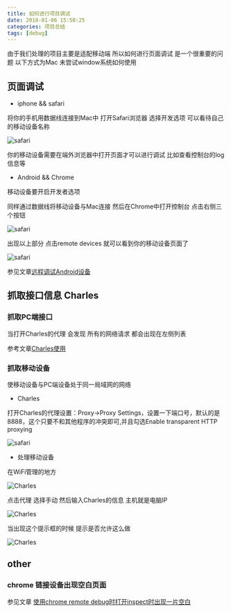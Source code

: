 ```yaml
---
title: 如何进行项目调试
date: 2018-01-06 15:50:25
categories: 项目总结
tags: [debug]
---
```



由于我们处理的项目主要是适配移动端 所以如何进行页面调试 是一个很重要的问题 以下方式为Mac 未尝试window系统如何使用

## 页面调试

* iphone && safari

将你的手机用数据线连接到Mac中 打开Safari浏览器 选择开发选项 可以看待自己的移动设备名称

![safari](/img/debug/safari.png)

你的移动设备需要在端外浏览器中打开页面才可以进行调试  比如查看控制台的log信息等

<!--more-->

* Android && Chrome

移动设备要开启开发者选项

同样通过数据线将移动设备与Mac连接 然后在Chrome中打开控制台 点击右侧三个按钮

![safari](/img/debug/chrome.png)

出现以上部分 点击remote devices 就可以看到你的移动设备页面了

![safari](/img/debug/chrome2.png)

参见文章[远程调试Android设备](http://www.css88.com/doc/chrome-devtools/remote-debugging/)


## 抓取接口信息 Charles

### 抓取PC端接口

当打开Charles的代理 会发现 所有的网络请求 都会出现在左侧列表

参考文章[Charles使用](https://www.jianshu.com/p/fdd7c681929c)

### 抓取移动设备

使移动设备与PC端设备处于同一局域网的网络

* Charles

打开Charles的代理设置：Proxy->Proxy Settings，设置一下端口号，默认的是8888，这个只要不和其他程序的冲突即可,并且勾选Enable transparent HTTP proxying

![safari](/img/debug/charles.png)

* 处理移动设备

在WiFi管理的地方

![Charles](/img/debug/Charles.jpg)

点击代理 选择手动 然后输入Charles的信息 主机就是电脑IP

![Charles](/img/debug/Charles2.png)

当出现这个提示框的时候 提示是否允许这么做

![Charles](/img/debug/allow.png)

## other

### chrome 链接设备出现空白页面

参见文章 [使用chrome remote debug时打开inspect时出现一片空白](https://segmentfault.com/a/1190000007785694)
